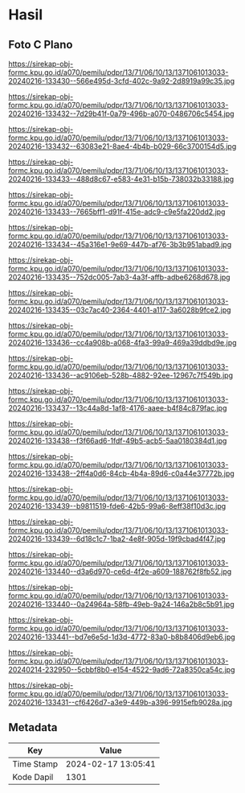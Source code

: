 # Hasil

## Foto C Plano

https://sirekap-obj-formc.kpu.go.id/a070/pemilu/pdpr/13/71/06/10/13/1371061013033-20240216-133430--566e495d-3cfd-402c-9a92-2d8919a99c35.jpg

https://sirekap-obj-formc.kpu.go.id/a070/pemilu/pdpr/13/71/06/10/13/1371061013033-20240216-133432--7d29b41f-0a79-496b-a070-0486706c5454.jpg

https://sirekap-obj-formc.kpu.go.id/a070/pemilu/pdpr/13/71/06/10/13/1371061013033-20240216-133432--63083e21-8ae4-4b4b-b029-66c3700154d5.jpg

https://sirekap-obj-formc.kpu.go.id/a070/pemilu/pdpr/13/71/06/10/13/1371061013033-20240216-133433--488d8c67-e583-4e31-b15b-738032b33188.jpg

https://sirekap-obj-formc.kpu.go.id/a070/pemilu/pdpr/13/71/06/10/13/1371061013033-20240216-133433--7665bff1-d91f-415e-adc9-c9e5fa220dd2.jpg

https://sirekap-obj-formc.kpu.go.id/a070/pemilu/pdpr/13/71/06/10/13/1371061013033-20240216-133434--45a316e1-9e69-447b-af76-3b3b951abad9.jpg

https://sirekap-obj-formc.kpu.go.id/a070/pemilu/pdpr/13/71/06/10/13/1371061013033-20240216-133435--752dc005-7ab3-4a3f-affb-adbe6268d678.jpg

https://sirekap-obj-formc.kpu.go.id/a070/pemilu/pdpr/13/71/06/10/13/1371061013033-20240216-133435--03c7ac40-2364-4401-a117-3a6028b9fce2.jpg

https://sirekap-obj-formc.kpu.go.id/a070/pemilu/pdpr/13/71/06/10/13/1371061013033-20240216-133436--cc4a908b-a068-4fa3-99a9-469a39ddbd9e.jpg

https://sirekap-obj-formc.kpu.go.id/a070/pemilu/pdpr/13/71/06/10/13/1371061013033-20240216-133436--ac9106eb-528b-4882-92ee-12967c7f549b.jpg

https://sirekap-obj-formc.kpu.go.id/a070/pemilu/pdpr/13/71/06/10/13/1371061013033-20240216-133437--13c44a8d-1af8-4176-aaee-b4f84c879fac.jpg

https://sirekap-obj-formc.kpu.go.id/a070/pemilu/pdpr/13/71/06/10/13/1371061013033-20240216-133438--f3f66ad6-1fdf-49b5-acb5-5aa0180384d1.jpg

https://sirekap-obj-formc.kpu.go.id/a070/pemilu/pdpr/13/71/06/10/13/1371061013033-20240216-133438--2ff4a0d6-84cb-4b4a-89d6-c0a44e37772b.jpg

https://sirekap-obj-formc.kpu.go.id/a070/pemilu/pdpr/13/71/06/10/13/1371061013033-20240216-133439--b9811519-fde6-42b5-99a6-8eff38f10d3c.jpg

https://sirekap-obj-formc.kpu.go.id/a070/pemilu/pdpr/13/71/06/10/13/1371061013033-20240216-133439--6d18c1c7-1ba2-4e8f-905d-19f9cbad4f47.jpg

https://sirekap-obj-formc.kpu.go.id/a070/pemilu/pdpr/13/71/06/10/13/1371061013033-20240216-133440--d3a6d970-ce6d-4f2e-a609-188762f8fb52.jpg

https://sirekap-obj-formc.kpu.go.id/a070/pemilu/pdpr/13/71/06/10/13/1371061013033-20240216-133440--0a24964a-58fb-49eb-9a24-146a2b8c5b91.jpg

https://sirekap-obj-formc.kpu.go.id/a070/pemilu/pdpr/13/71/06/10/13/1371061013033-20240216-133441--bd7e6e5d-1d3d-4772-83a0-b8b8406d9eb6.jpg

https://sirekap-obj-formc.kpu.go.id/a070/pemilu/pdpr/13/71/06/10/13/1371061013033-20240214-232950--5cbbf8b0-e154-4522-9ad6-72a8350ca54c.jpg

https://sirekap-obj-formc.kpu.go.id/a070/pemilu/pdpr/13/71/06/10/13/1371061013033-20240216-133431--cf6426d7-a3e9-449b-a396-9915efb9028a.jpg


## Metadata

| Key        | Value               |
| ---------- | ------------------- |
| Time Stamp | 2024-02-17 13:05:41 |
| Kode Dapil | 1301                |



